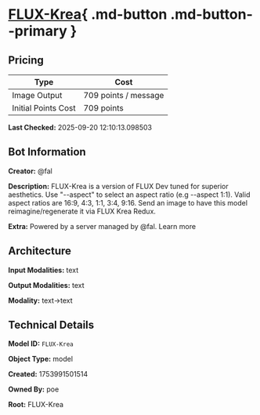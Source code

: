 # [FLUX-Krea](https://poe.com/FLUX-Krea){ .md-button .md-button--primary }

## Pricing

| Type | Cost |
|------|------|
| Image Output | 709 points / message |
| Initial Points Cost | 709 points |

**Last Checked:** 2025-09-20 12:10:13.098503


## Bot Information

**Creator:** @fal

**Description:** FLUX-Krea is a version of FLUX Dev tuned for superior aesthetics. Use "--aspect" to select an aspect ratio (e.g --aspect 1:1). Valid aspect ratios are 16:9, 4:3, 1:1, 3:4, 9:16.  Send an image to have this model reimagine/regenerate it via FLUX Krea Redux.

**Extra:** Powered by a server managed by @fal. Learn more


## Architecture

**Input Modalities:** text

**Output Modalities:** text

**Modality:** text->text


## Technical Details

**Model ID:** `FLUX-Krea`

**Object Type:** model

**Created:** 1753991501514

**Owned By:** poe

**Root:** FLUX-Krea
